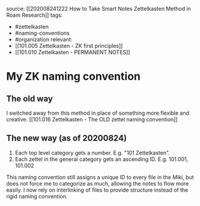 source: [[202008241222 How to Take Smart Notes Zettelkasten Method in Roam Research]]
tags:
- #zettelkasten 
- #naming-conventions 
- #organization 
relevant:
- [[101.005 Zettelkasten - ZK first principles]]
- [[101.010 Zettelkasten - PERMANENT NOTES]]

# My ZK naming convention

## The old way

I switched away from this method in place of something more flexible and creative.
[[101.016 Zettelkasten - The OLD zettel naming convention]]

## The new way (as of 20200824)

1. Each top level category gets a number. E.g. "101 Zettelkasten".
2. Each zettel in the general category gets an ascending ID. E.g. 101.001, 101.002

This naming convention still assigns a unique ID to every file in the Miki, but does not force me to categorize as much, allowing the notes to flow more easily. I now rely on interlinking of files to provide structure instead of the rigid naming convention.

